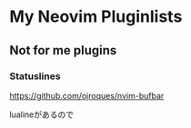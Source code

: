 # My Neovim Pluginlists

## Not for me plugins

### Statuslines

https://github.com/ojroques/nvim-bufbar

lualineがあるので


